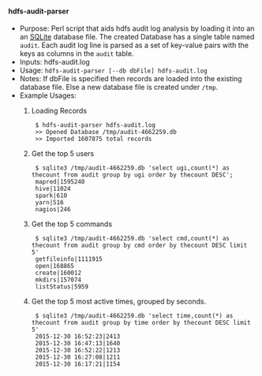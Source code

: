 #### hdfs-audit-parser
- Purpose: Perl script that aids hdfs audit log analysis by loading it into an an [SQLite](https://www.sqlite.org/) database file. The created Database has a single table named `audit`. Each audit log line is parsed as a set of key-value pairs with the keys as columns in the `audit` table.
- Inputs: hdfs-audit.log
- Usage: `hdfs-audit-parser [--db dbFile] hdfs-audit.log`
- Notes: If dbFile is specified then records are loaded into the existing database file. Else a new database file is created under `/tmp`.
- Example Usages:
    1. Loading Records
       
            $ hdfs-audit-parser hdfs-audit.log
            >> Opened Database /tmp/audit-4662259.db
            >> Imported 1607875 total records
    
    1. Get the top 5 users

            $ sqlite3 /tmp/audit-4662259.db 'select ugi,count(*) as thecount from audit group by ugi order by thecount DESC';
            mapred|1595240
            hive|11024
            spark|610
            yarn|516
            nagios|246
    
    1. Get the top 5 commands

            $ sqlite3 /tmp/audit-4662259.db 'select cmd,count(*) as thecount from audit group by cmd order by thecount DESC limit 5'
            getfileinfo|1111915
            open|168865
            create|160012
            mkdirs|157074
            listStatus|5959
    
    1. Get the top 5 most active times, grouped by seconds.

            $ sqlite3 /tmp/audit-4662259.db 'select time,count(*) as thecount from audit group by time order by thecount DESC limit 5'
            2015-12-30 16:52:23|2413
            2015-12-30 16:47:13|1640
            2015-12-30 16:52:22|1213
            2015-12-30 16:27:08|1211
            2015-12-30 16:17:21|1154
